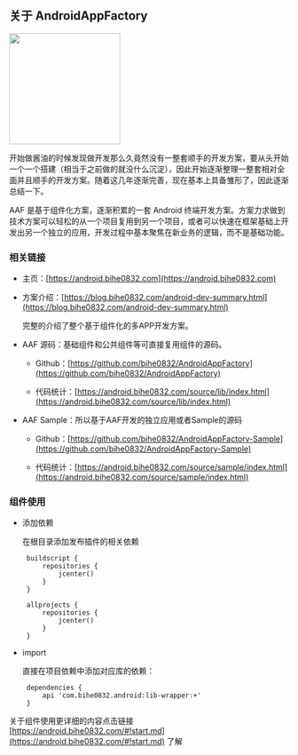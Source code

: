 ## 关于 AndroidAppFactory

<img src="https://blog.bihe0832.com/public/img/androidappfactory.png" height="200px" />

开始做酱油的时候发现做开发那么久竟然没有一整套顺手的开发方案，要从头开始一个一个搭建（相当于之前做的就没什么沉淀），因此开始逐渐整理一整套相对全面并且顺手的开发方案。随着这几年逐渐完善，现在基本上具备雏形了，因此逐渐总结一下。

AAF 是基于组件化方案，逐渐积累的一套 Android 终端开发方案。方案力求做到技术方案可以轻松的从一个项目复用到另一个项目，或者可以快速在框架基础上开发出另一个独立的应用，开发过程中基本聚焦在新业务的逻辑，而不是基础功能。

### 相关链接

- 主页：[https://android.bihe0832.com](https://android.bihe0832.com)

- 方案介绍：[https://blog.bihe0832.com/android-dev-summary.html](https://blog.bihe0832.com/android-dev-summary.html)

	完整的介绍了整个基于组件化的多APP开发方案。
	
- AAF 源码：基础组件和公共组件等可直接复用组件的源码。

	- Github：[https://github.com/bihe0832/AndroidAppFactory](https://github.com/bihe0832/AndroidAppFactory)
	
	- 代码统计：[https://android.bihe0832.com/source/lib/index.html](https://android.bihe0832.com/source/lib/index.html)
	
- AAF Sample：所以基于AAF开发的独立应用或者Sample的源码

	- Github：[https://github.com/bihe0832/AndroidAppFactory-Sample](https://github.com/bihe0832/AndroidAppFactory-Sample)

	- 代码统计：[https://android.bihe0832.com/source/sample/index.html](https://android.bihe0832.com/source/sample/index.html)

### 组件使用

-  添加依赖
	
	在根目录添加发布插件的相关依赖
	
	    buildscript {  
	        repositories {  
	            jcenter()  
	        }  
	    }   
	
	    allprojects {  
	        repositories {  
	            jcenter()  
	        }  
	    }
    
-  import

	直接在项目依赖中添加对应库的依赖：
	
		dependencies {
		    api 'com.bihe0832.android:lib-wrapper:+'
		}

关于组件使用更详细的内容点击链接 [https://android.bihe0832.com/#!start.md](https://android.bihe0832.com/#!start.md) 了解


